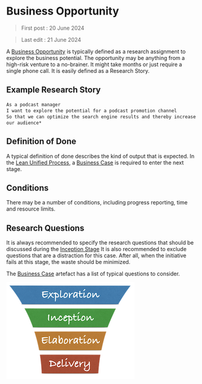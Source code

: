 # Business Opportunity

> First post : 20 June 2024

> Last edit : 21 June 2024

A [Business Opportunity][oppo] is typically defined as a research assignment to explore the business potential. The opportunity may be anything from a high-risk venture to a no-brainer. It might take months or just require a single phone call. 
It is easily defined as a Research Story.

## Example Research Story

```
As a podcast manager
I want to explore the potential for a podcast promotion channel
So that we can optimize the search engine results and thereby increase our audience*
```

## Definition of Done
A typical definition of done describes the kind of output that is expected. In the [Lean Unified Process](/Overview/lup.md), a [Business Case][buscase] is required to enter the next stage.

## Conditions
There may be a number of conditions, including progress reporting, time and resource limits. 

## Research Questions
It is always recommended to specify the research questions that should be discussed during the [Inception Stage][inception]
It is also recommended to exclude questions that are a distraction for this case. After all, when the initiative fails at this stage, the waste should be minimized.

The [Business Case][buscase] artefact has a list of typical questions to consider.

[<img src="/images/lup logo s.png" alt="drawing" width="338"/>](/Overview/lup.md)

[oppo]: /Deliverables/bus-oppo.md
[inception]: /Stages/inception.md
[buscase]: /Artefacts/bus-case.md
